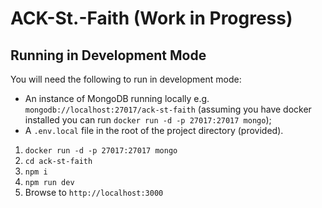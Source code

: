 # ACK-St.-Faith (Work in Progress)

## Running in Development Mode

You will need the following to run in development mode:

- An instance of MongoDB running locally e.g. `mongodb://localhost:27017/ack-st-faith` (assuming you have docker installed you can run `docker run -d -p 27017:27017 mongo`);
- A `.env.local` file in the root of the project directory (provided).

1. `docker run -d -p 27017:27017 mongo`
2. `cd ack-st-faith`
3. `npm i`
4. `npm run dev`
5. Browse to `http://localhost:3000`
